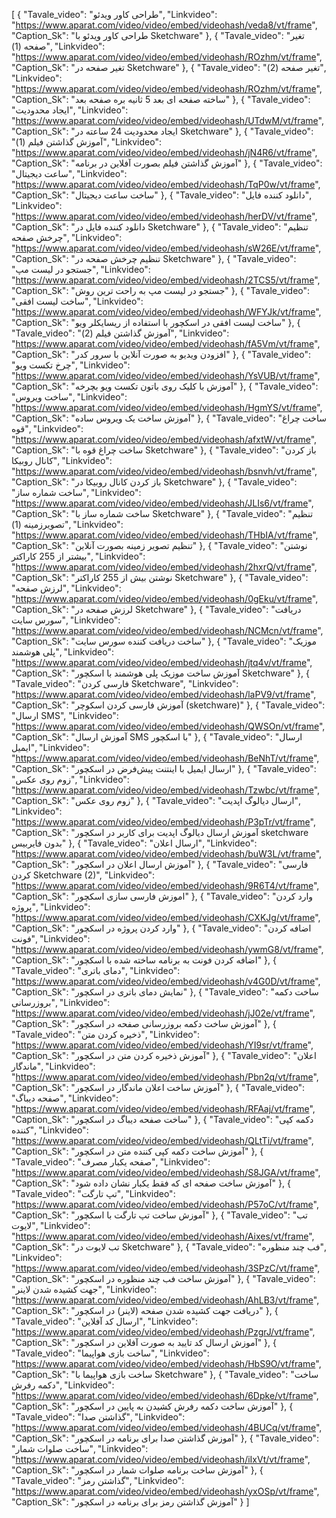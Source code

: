 [
  {
    "Tavale_video": "طراحی کاور ویدئو",
    "Linkvideo": "https://www.aparat.com/video/video/embed/videohash/veda8/vt/frame",
    "Caption_Sk": "طراحی کاور ویدئو با Sketchware"
  },
  {
    "Tavale_video": "تغیر صفحه (1)",
    "Linkvideo": "https://www.aparat.com/video/video/embed/videohash/ROzhm/vt/frame",
    "Caption_Sk": "تغیر صفحه در Sketchware"
  },
  {
    "Tavale_video": "تغیر صفحه (2)",
    "Linkvideo": "https://www.aparat.com/video/video/embed/videohash/ROzhm/vt/frame",
    "Caption_Sk": "ساخته صفحه ای بعد 5 ثانیه بره صفحه بعد"
  },
  {
    "Tavale_video": "ایجاد محدودیت",
    "Linkvideo": "https://www.aparat.com/video/video/embed/videohash/UTdwM/vt/frame",
    "Caption_Sk": "ایجاد محدودیت 24 ساعته در Sketchware"
  },
  {
    "Tavale_video": "آموزش گذاشتن فیلم (1)",
    "Linkvideo": "https://www.aparat.com/video/video/embed/videohash/jN4R6/vt/frame",
    "Caption_Sk": "آموزش گذاشتن فیلم بصورت آفلاین در برنامه"
  },
  {
    "Tavale_video": "ساعت دیجیتال",
    "Linkvideo": "https://www.aparat.com/video/video/embed/videohash/TqP0w/vt/frame",
    "Caption_Sk": "ساخت ساعت دیجیتال"
  },
  {
    "Tavale_video": "دانلود کننده فایل",
    "Linkvideo": "https://www.aparat.com/video/video/embed/videohash/herDV/vt/frame",
    "Caption_Sk": "دانلود کننده فایل در Sketchware"
  },
  {
    "Tavale_video": "تنظیم چرخش صفحه",
    "Linkvideo": "https://www.aparat.com/video/video/embed/videohash/sW26E/vt/frame",
    "Caption_Sk": "تنظیم چرخش صفحه در Sketchware"
  },
  {
    "Tavale_video": "جستجو در لیست مپ",
    "Linkvideo": "https://www.aparat.com/video/video/embed/videohash/2TCS5/vt/frame",
    "Caption_Sk": "جستجو در لیست مپ به راحت ترین روش"
  },
  {
    "Tavale_video": "ساخت لیست افقی",
    "Linkvideo": "https://www.aparat.com/video/video/embed/videohash/WFYJk/vt/frame",
    "Caption_Sk": "ساخت لیست افقی در اسکچور با استفاده از ریسایکلر ویو"
  },
  {
    "Tavale_video": "آموزش گذاشتن فیلم (2)",
    "Linkvideo": "https://www.aparat.com/video/video/embed/videohash/fA5Vm/vt/frame",
    "Caption_Sk": "افزودن ویدیو به صورت آنلاین با سرور کدر"
  },
  {
    "Tavale_video": "چرخ تکست ویو",
    "Linkvideo": "https://www.aparat.com/video/video/embed/videohash/YsVUB/vt/frame",
    "Caption_Sk": "آموزش با کلیک روی باتون تکست ویو بچرخه"
  },
  {
    "Tavale_video": "ساخت ویروس",
    "Linkvideo": "https://www.aparat.com/video/video/embed/videohash/HgmYS/vt/frame",
    "Caption_Sk": "آموزش ساخت یک ویروس ساده"
  },
  {
    "Tavale_video": "ساخت چراغ قوه",
    "Linkvideo": "https://www.aparat.com/video/video/embed/videohash/afxtW/vt/frame",
    "Caption_Sk": "ساخت چراغ قوه با Sketchware"
  },
  {
    "Tavale_video": "باز کردن کانال روبیکا",
    "Linkvideo": "https://www.aparat.com/video/video/embed/videohash/bsnvh/vt/frame",
    "Caption_Sk": "باز کردن کانال روبیکا در Sketchware"
  },
  {
    "Tavale_video": "ساخت شماره ساز",
    "Linkvideo": "https://www.aparat.com/video/video/embed/videohash/JLIs6/vt/frame",
    "Caption_Sk": "ساخت شماره ساز با Sketchware"
  },
  {
    "Tavale_video": "تنظیم تصویرزمینه (1)",
    "Linkvideo": "https://www.aparat.com/video/video/embed/videohash/THbIA/vt/frame",
    "Caption_Sk": "تنظیم تصویر زمینه بصورت آنلاین"
  },
  {
    "Tavale_video": "نوشتن بیشتر از 255 کاراکتر",
    "Linkvideo": "https://www.aparat.com/video/video/embed/videohash/2hxrQ/vt/frame",
    "Caption_Sk": "نوشتن بیش از 255 کاراکتر Sketchware"
  },
  {
    "Tavale_video": "لرزش صفحه",
    "Linkvideo": "https://www.aparat.com/video/video/embed/videohash/0gEku/vt/frame",
    "Caption_Sk": "لرزش صفحه در Sketchware"
  },
  {
    "Tavale_video": "دریافت سورس سایت",
    "Linkvideo": "https://www.aparat.com/video/video/embed/videohash/NCMcn/vt/frame",
    "Caption_Sk": "ساخت دریافت کننده سورس سایت"
  },
  {
    "Tavale_video": "موزیک پلی هوشمند",
    "Linkvideo": "https://www.aparat.com/video/video/embed/videohash/jtq4v/vt/frame",
    "Caption_Sk": "آموزش ساخت موزیک پلی هوشمند با اسکچور Sketchware"
  },
  {
    "Tavale_video": "فارسی کردن Sketchware",
    "Linkvideo": "https://www.aparat.com/video/video/embed/videohash/laPV9/vt/frame",
    "Caption_Sk": "آموزش فارسی کردن اسکوچر (sketchware)"
  },
  {
    "Tavale_video": "ارسال SMS",
    "Linkvideo": "https://www.aparat.com/video/video/embed/videohash/QWSOn/vt/frame",
    "Caption_Sk": "آموزش ارسال SMS با اسکچور"
  },
  {
    "Tavale_video": "ارسال ایمیل",
    "Linkvideo": "https://www.aparat.com/video/video/embed/videohash/BeNhT/vt/frame",
    "Caption_Sk": "ارسال ایمیل با اینتنت پیش‌فرض در اسکچور"
  },
  {
    "Tavale_video": "زوم روی عکس",
    "Linkvideo": "https://www.aparat.com/video/video/embed/videohash/Tzwbc/vt/frame",
    "Caption_Sk": "زوم روی عکس"
  },
  {
    "Tavale_video": "ارسال دیالوگ اپدیت",
    "Linkvideo": "https://www.aparat.com/video/video/embed/videohash/P3pTr/vt/frame",
    "Caption_Sk": "آموزش ارسال دیالوگ اپدیت برای کاربر در اسکچور sketchware بدون فایربیس"
  },
  {
    "Tavale_video": "ارسال اعلان",
    "Linkvideo": "https://www.aparat.com/video/video/embed/videohash/buW3L/vt/frame",
    "Caption_Sk": "آموزش ارسال اعلان در اسکچور"
  },
  {
    "Tavale_video": "فارسی کردن Sketchware (2)",
    "Linkvideo": "https://www.aparat.com/video/video/embed/videohash/9R6T4/vt/frame",
    "Caption_Sk": "اموزش فارسی سازی اسکچور"
  },
  {
    "Tavale_video": "وارد کردن پروژه",
    "Linkvideo": "https://www.aparat.com/video/video/embed/videohash/CXKJg/vt/frame",
    "Caption_Sk": "وارد کردن پروژه در اسکچور"
  },
  {
    "Tavale_video": "اضافه کردن فونت",
    "Linkvideo": "https://www.aparat.com/video/video/embed/videohash/ywmG8/vt/frame",
    "Caption_Sk": "اضافه کردن فونت به برنامه ساخته شده با اسکچور"
  },
  {
    "Tavale_video": "دمای باتری",
    "Linkvideo": "https://www.aparat.com/video/video/embed/videohash/v4G0D/vt/frame",
    "Caption_Sk": "نمایش دمای باتری در اسکچور"
  },
  {
    "Tavale_video": "ساخت دکمه بروزرسانی",
    "Linkvideo": "https://www.aparat.com/video/video/embed/videohash/jJ02e/vt/frame",
    "Caption_Sk": "آموزش ساخت دکمه بروزرسانی صفحه در اسکچور"
  },
  {
    "Tavale_video": "ذخیره کردن متن",
    "Linkvideo": "https://www.aparat.com/video/video/embed/videohash/YI9sr/vt/frame",
    "Caption_Sk": "آموزش ذخیره کردن متن در اسکچور"
  },
  {
    "Tavale_video": "اعلان ماندگار",
    "Linkvideo": "https://www.aparat.com/video/video/embed/videohash/Pbn2q/vt/frame",
    "Caption_Sk": "آموزش ساخت اعلان ماندگار در اسکچور"
  },
  {
    "Tavale_video": "صفحه دیباگ",
    "Linkvideo": "https://www.aparat.com/video/video/embed/videohash/RFAaj/vt/frame",
    "Caption_Sk": "ساخت صفحه دیباگ در اسکچور"
  },
  {
    "Tavale_video": "دکمه کپی کننده",
    "Linkvideo": "https://www.aparat.com/video/video/embed/videohash/QLtTi/vt/frame",
    "Caption_Sk": "آموزش ساخت دکمه کپی کننده متن در اسکچور"
  },
  {
    "Tavale_video": "صفحه یکبار مصرف",
    "Linkvideo": "https://www.aparat.com/video/video/embed/videohash/S8JGA/vt/frame",
    "Caption_Sk": "آموزش ساخت صفحه ای که فقط یکبار نشان داده شود"
  },
  {
    "Tavale_video": "تپ تارگت",
    "Linkvideo": "https://www.aparat.com/video/video/embed/videohash/P57oC/vt/frame",
    "Caption_Sk": "آموزش ساخت تپ تارگت با اسکچور"
  },
  {
    "Tavale_video": "تب لایوت",
    "Linkvideo": "https://www.aparat.com/video/video/embed/videohash/Aixes/vt/frame",
    "Caption_Sk": "تب لایوت در Sketchware"
  },
  {
    "Tavale_video": "فب چند منظوره",
    "Linkvideo": "https://www.aparat.com/video/video/embed/videohash/3SPzC/vt/frame",
    "Caption_Sk": "آموزش ساخت فب چند منظوره در اسکچور"
  },
  {
    "Tavale_video": "جهت کشیده شدن‌ لاینر",
    "Linkvideo": "https://www.aparat.com/video/video/embed/videohash/AhLB3/vt/frame",
    "Caption_Sk": "دریافت جهت کشیده شدن صفحه (لاینر) در اسکچور"
  },
  {
    "Tavale_video": "ارسال کد آفلاین",
    "Linkvideo": "https://www.aparat.com/video/video/embed/videohash/PzgrJ/vt/frame",
    "Caption_Sk": "آموزش ارسال کد تایید به صورت آفلاین در اسکچور"
  },
  {
    "Tavale_video": "ساخت بازی هواپیما",
    "Linkvideo": "https://www.aparat.com/video/video/embed/videohash/HbS9O/vt/frame",
    "Caption_Sk": "ساخت بازی هواپیما با Sketchware"
  },
  {
    "Tavale_video": "ساخت دکمه رفرش",
    "Linkvideo": "https://www.aparat.com/video/video/embed/videohash/6Dpke/vt/frame",
    "Caption_Sk": "آموزش ساخت دکمه رفرش کشیدن به پایین در اسکچور"
  },
  {
    "Tavale_video": "گذاشتن صدا",
    "Linkvideo": "https://www.aparat.com/video/video/embed/videohash/4BUCq/vt/frame",
    "Caption_Sk": "آموزش گذاشتن صدا برای برنامه در اسکچور"
  },
  {
    "Tavale_video": "ساخت صلوات شمار",
    "Linkvideo": "https://www.aparat.com/video/video/embed/videohash/iIxVt/vt/frame",
    "Caption_Sk": "آموزش ساخت برنامه صلوات شمار در اسکچور"
  },
  {
    "Tavale_video": "گذاشتن رمز",
    "Linkvideo": "https://www.aparat.com/video/video/embed/videohash/yxOSp/vt/frame",
    "Caption_Sk": "آموزش گذاشتن رمز برای برنامه در اسکچور"
  }
]
